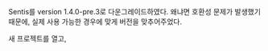 Sentis를 version 1.4.0-pre.3로 다운그레이드하였다. 왜냐면 호환성 문제가 발생했기 때문에,
실제 사용 가능한 경우에 맞게 버전을 맞추어주었다.

새 프로젝트를 열고, 